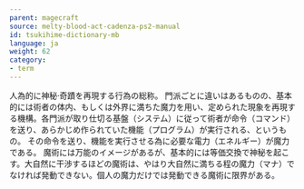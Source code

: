 ```yaml
---
parent: magecraft
source: melty-blood-act-cadenza-ps2-manual
id: tsukihime-dictionary-mb
language: ja
weight: 62
category:
- term
---
```


人為的に神秘·奇蹟を再現する行為の総称。
門派ごとに違いはあるものの、基本的には術者の体内、もしくは外界に満ちた魔力を用い、定められた現象を再現する機構。各門派が取り仕切る基盤（システム）に従って術者が命令（コマンド）を送り、あらかじめ作られていた機能（プログラム）が実行される、というもの。
その命令を送り、機能を実行させる為に必要な電力（エネルギー）が魔力である。
魔術には万能のイメージがあるが、基本的には等価交換で神秘を起こす。大自然に干渉するほどの魔術は、やはり大自然に満ちる程の魔力（マナ）でなければ発動できない。個人の魔力だけでは発動できる魔術に限界がある。
